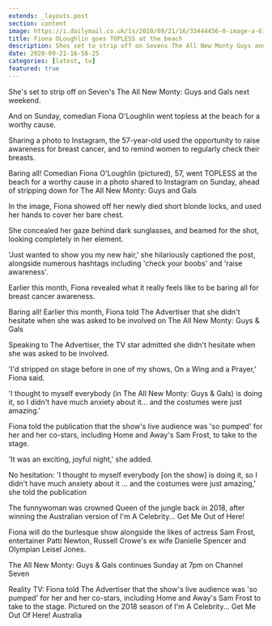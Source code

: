 ```yaml
---
extends: _layouts.post
section: content
image: https://i.dailymail.co.uk/1s/2020/09/21/16/33444456-0-image-a-61_1600703106985.jpg 
title: Fiona OLoughlin goes TOPLESS at the beach 
description: Shes set to strip off on Sevens The All New Monty Guys and Gals next weekend. And on Sunday, comedian Fiona OLoughlin went topless at the beach for a worthy cause. 
date: 2020-09-21-16-58-25 
categories: [latest, tv] 
featured: true 
--- 
```

She's set to strip off on Seven's The All New Monty: Guys and Gals next weekend.

And on Sunday, comedian Fiona O'Loughlin went topless at the beach for a worthy cause.

Sharing a photo to Instagram, the 57-year-old used the opportunity to raise awareness for breast cancer, and to remind women to regularly check their breasts.

Baring all! Comedian Fiona O'Loughlin (pictured), 57, went TOPLESS at the beach for a worthy cause in a photo shared to Instagram on Sunday, ahead of stripping down for The All New Monty: Guys and Gals

In the image, Fiona showed off her newly died short blonde locks, and used her hands to cover her bare chest. 

She concealed her gaze behind dark sunglasses, and beamed for the shot, looking completely in her element. 

'Just wanted to show you my new hair,' she hilariously captioned the post, alongside numerous hashtags including 'check your boobs' and 'raise awareness'. 

Earlier this month, Fiona revealed what it really feels like to be baring all for breast cancer awareness.   

Baring all! Earlier this month, Fiona told The Advertiser that she didn't hesitate when she was asked to be involved on The All New Monty: Guys & Gals 

Speaking to The Advertiser, the TV star admitted she didn't hesitate when she was asked to be involved. 

'I'd stripped on stage before in one of my shows, On a Wing and a Prayer,' Fiona said.

'I thought to myself everybody (in The All New Monty: Guys & Gals) is doing it, so I didn't have much anxiety about it… and the costumes were just amazing.'

Fiona told the publication that the show's live audience was 'so pumped' for her and her co-stars, including Home and Away's Sam Frost, to take to the stage.

'It was an exciting, joyful night,' she added. 

No hesitation: 'I thought to myself everybody [on the show] is doing it, so I didn't have much anxiety about it … and the costumes were just amazing,' she told the publication 

The funnywoman was crowned Queen of the jungle back in 2018, after winning the Australian version of I'm A Celebrity... Get Me Out of Here!

Fiona will do the burlesque show alongside the likes of actress Sam Frost, entertainer Patti Newton, Russell Crowe's ex wife Danielle Spencer and Olympian Leisel Jones.   

The All New Monty: Guys & Gals continues Sunday at 7pm on Channel Seven

Reality TV: Fiona told The Advertiser that the show's live audience was 'so pumped' for her and her co-stars, including Home and Away's Sam Frost to take to the stage. Pictured on the 2018 season of I'm A Celebrity... Get Me Out Of Here! Australia 

